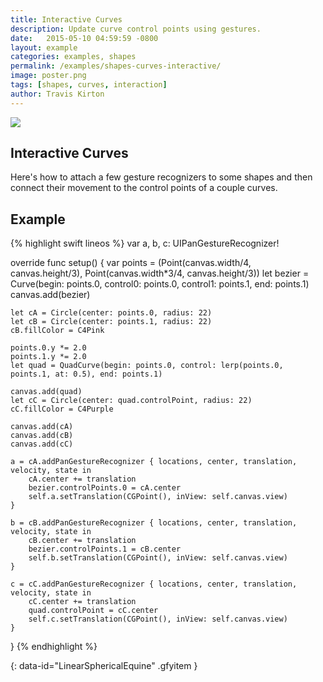 ```yaml
---
title: Interactive Curves
description: Update curve control points using gestures.
date:   2015-05-10 04:59:59 -0800
layout: example
categories: examples, shapes
permalink: /examples/shapes-curves-interactive/
image: poster.png
tags: [shapes, curves, interaction]
author: Travis Kirton
---
```

![](curves-interactive.png)

## Interactive Curves
Here's how to attach a few gesture recognizers to some shapes and then connect their movement to the control points of a couple curves.

## Example
{% highlight swift lineos %}
var a, b, c: UIPanGestureRecognizer!

override func setup() {
    var points = (Point(canvas.width/4, canvas.height/3), Point(canvas.width*3/4, canvas.height/3))
    let bezier = Curve(begin: points.0, control0: points.0, control1: points.1, end: points.1)
    canvas.add(bezier)

    let cA = Circle(center: points.0, radius: 22)
    let cB = Circle(center: points.1, radius: 22)
    cB.fillColor = C4Pink

    points.0.y *= 2.0
    points.1.y *= 2.0
    let quad = QuadCurve(begin: points.0, control: lerp(points.0, points.1, at: 0.5), end: points.1)

    canvas.add(quad)
    let cC = Circle(center: quad.controlPoint, radius: 22)
    cC.fillColor = C4Purple

    canvas.add(cA)
    canvas.add(cB)
    canvas.add(cC)

    a = cA.addPanGestureRecognizer { locations, center, translation, velocity, state in
        cA.center += translation
        bezier.controlPoints.0 = cA.center
        self.a.setTranslation(CGPoint(), inView: self.canvas.view)
    }

    b = cB.addPanGestureRecognizer { locations, center, translation, velocity, state in
        cB.center += translation
        bezier.controlPoints.1 = cB.center
        self.b.setTranslation(CGPoint(), inView: self.canvas.view)
    }

    c = cC.addPanGestureRecognizer { locations, center, translation, velocity, state in
        cC.center += translation
        quad.controlPoint = cC.center
        self.c.setTranslation(CGPoint(), inView: self.canvas.view)
    }
}
{% endhighlight %}

![](){: data-id="LinearSphericalEquine" .gfyitem }
